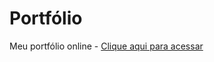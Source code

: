 # Portfólio
Meu portfólio online - [Clique aqui para acessar](https://ryan-menezes.github.io/Portfolio/)